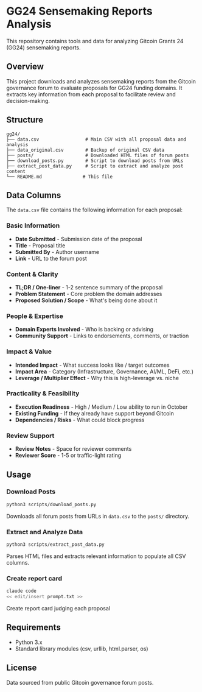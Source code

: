 # GG24 Sensemaking Reports Analysis

This repository contains tools and data for analyzing Gitcoin Grants 24 (GG24) sensemaking reports.

## Overview

This project downloads and analyzes sensemaking reports from the Gitcoin governance forum to evaluate proposals for GG24 funding domains. It extracts key information from each proposal to facilitate review and decision-making.

## Structure

```
gg24/
├── data.csv                 # Main CSV with all proposal data and analysis
├── data_original.csv        # Backup of original CSV data
├── posts/                   # Downloaded HTML files of forum posts
├── download_posts.py        # Script to download posts from URLs
├── extract_post_data.py     # Script to extract and analyze post content
└── README.md               # This file
```

## Data Columns

The `data.csv` file contains the following information for each proposal:

### Basic Information
- **Date Submitted** - Submission date of the proposal
- **Title** - Proposal title
- **Submitted By** - Author username
- **Link** - URL to the forum post

### Content & Clarity
- **TL;DR / One-liner** - 1-2 sentence summary of the proposal
- **Problem Statement** - Core problem the domain addresses
- **Proposed Solution / Scope** - What's being done about it

### People & Expertise
- **Domain Experts Involved** - Who is backing or advising
- **Community Support** - Links to endorsements, comments, or traction

### Impact & Value
- **Intended Impact** - What success looks like / target outcomes
- **Impact Area** - Category (Infrastructure, Governance, AI/ML, DeFi, etc.)
- **Leverage / Multiplier Effect** - Why this is high-leverage vs. niche

### Practicality & Feasibility
- **Execution Readiness** - High / Medium / Low ability to run in October
- **Existing Funding** - If they already have support beyond Gitcoin
- **Dependencies / Risks** - What could block progress

### Review Support
- **Review Notes** - Space for reviewer comments
- **Reviewer Score** - 1-5 or traffic-light rating

## Usage

### Download Posts
```bash
python3 scripts/download_posts.py
```
Downloads all forum posts from URLs in `data.csv` to the `posts/` directory.

### Extract and Analyze Data
```bash
python3 scripts/extract_post_data.py
```
Parses HTML files and extracts relevant information to populate all CSV columns.


### Create report card
```bash
claude code
<< edit/insert prompt.txt >>
```

Create report card judging each proposal

## Requirements

- Python 3.x
- Standard library modules (csv, urllib, html.parser, os)

## License

Data sourced from public Gitcoin governance forum posts.